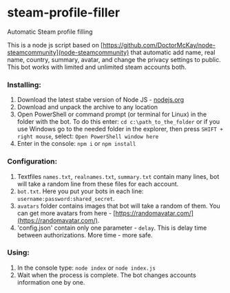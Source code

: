 # steam-profile-filler
Automatic Steam profile filling

This is a node js script based on [https://github.com/DoctorMcKay/node-steamcommunity](node-steamcommunity) that automatic add name, real name, country, summary, avatar, and change the privacy settings to public. This bot works with limited and unlimited steam accounts both.

### Installing:
1. Download the latest stabe version of Node JS - [nodejs.org](nodejs.org)
2. Download and unpack the archive to any location
3. Open PowerShell or command prompt (or terminal for Linux) in the folder with the bot. To do this enter: `cd c:\path_to_the_folder` or if you use Windows go to the needed folder in the explorer, then press `SHIFT + right mouse`, select: `Open PowerShell window here`
4. Enter in the console: `npm i` or `npm install`

### Configuration:
1. Textfiles `names.txt`, `realnames.txt`, `summary.txt` contain many lines, bot will take a random line from these files for each account.
2. `bot.txt`. Here you put your bots in each line: `username:password:shared_secret`.
3. `avatars` folder contains images that bot will take a random of them. You can get more avatars from here - [https://randomavatar.com/](https://randomavatar.com/).
4. 'config.json' contain only one parameter - `delay`. This is delay time between authorizations. More time - more safe.

### Using:
1. In the console type: `node index` or `node index.js`
2. Wait when the process is complete. The bot changes accounts information one by one.

